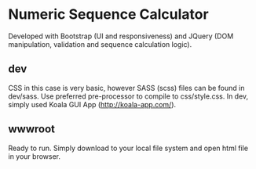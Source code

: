 Numeric Sequence Calculator
===========================
Developed with Bootstrap (UI and responsiveness) and JQuery (DOM manipulation, validation and sequence calculation logic).

dev
---
CSS in this case is very basic, however SASS (scss) files can be found in dev/sass.
Use preferred pre-processor to compile to css/style.css. In dev, simply used Koala GUI App (http://koala-app.com/).

wwwroot
-------
Ready to run. Simply download to your local file system and open html file in your browser.
